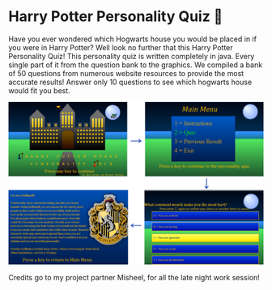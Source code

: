 # Harry Potter Personality Quiz 🎩
Have you ever wondered which Hogwarts house you would be placed in if you were in Harry Potter? Well look no further that this Harry Potter Personality Quiz!
This personality quiz is written completely in java. Every single part of it from the question bank to the graphics. We compiled a bank of 50 questions from numerous website resources to provide the most accurate results!
Answer only 10 questions to see which hogwarts house would fit you best.

![alt text](https://github.com/mona1afshar/Harry-Potter-Personality-Quiz/blob/main/ICS11project.png)

Credits go to my project partner Misheel, for all the late night work session!
